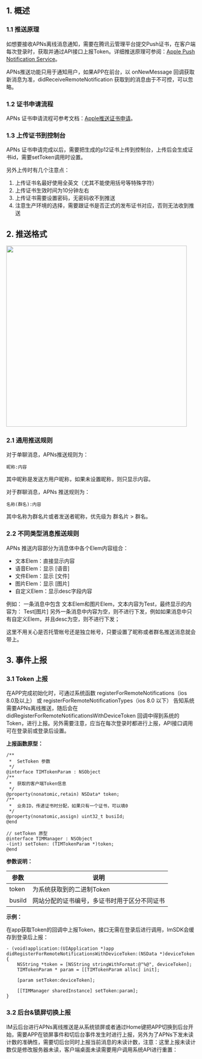 ## 1. 概述 


### 1.1 推送原理

如想要接收APNs离线消息通知，需要在腾讯云管理平台提交Push证书，在客户端每次登录时，获取并通过API接口上报Token。详细推送原理可参阅：[Apple Push Notification Service](https://developer.apple.com/library/ios/documentation/NetworkingInternet/Conceptual/RemoteNotificationsPG/Chapters/ApplePushService.html)。

APNs推送功能只用于通知用户，如果APP在前台，以 onNewMessage 回调获取新消息为准，didReceiveRemoteNotification 获取到的消息由于不可控，可以忽略。

### 1.2 证书申请流程

APNs 证书申请流程可参考文档：[Apple推送证书申请](/doc/product/269/Apple推送证书申请)。

### 1.3 上传证书到控制台

APNs 证书申请完成以后，需要把生成的p12证书上传到控制台，上传后会生成证书id，需要setToken调用时设置。

另外上传时有几个注意点：

1. 上传证书名最好使用全英文（尤其不能使用括号等特殊字符）
2. 上传证书生效时间为10分钟左右
3. 上传证书需要设置密码，无密码收不到推送
4. 注意生产环境的选择，需要跟证书是否正式的发布证书对应，否则无法收到推送


## 2. 推送格式 

<img src="//mccdn.qcloud.com/static/img/719853e769ad57dfaad2077e5815dd68/image.png" width=480 />

### 2.1 通用推送规则

对于单聊消息，APNs推送规则为：

```
昵称:内容
```

其中昵称是发送方用户昵称，如果未设置昵称，则只显示内容。

对于群聊消息，APNs 推送规则为：

```
名称(群名):内容
```

其中名称为群名片或者发送者昵称，优先级为 群名片 > 群名。

### 2.2 不同类型消息推送规则

APNs 推送内容部分为消息体中各个Elem内容组合：

- 文本Elem：直接显示内容
- 语音Elem：显示 [语音]
- 文件Elem：显示 [文件]
- 图片Elem：显示 [图片]
- 自定义Elem：显示desc字段内容

例如：
一条消息中包含 文本Elem和图片Elem，文本内容为Test，最终显示的内容为： Test[图片]
另外一条消息中内容为空，则不进行下发，例如如果消息中只有自定义Elem，并且desc为空，则不进行下发；

这里不用关心是否托管帐号还是独立帐号，只要设置了昵称或者群名推送消息就会带上。 


## 3. 事件上报 

### 3.1 Token 上报

在APP完成初始化时，可通过系统函数 registerForRemoteNotifications（ios 8.0及以上） 或 registerForRemoteNotificationTypes（ios 8.0 以下） 告知系统需要APNs离线推送，随后会在 didRegisterForRemoteNotificationsWithDeviceToken 回调中得到系统的Token，进行上报。另外需要注意，应当在每次登录时都进行上报，API接口调用可在登录前或登录后设置。
 
**上报函数原型：**

```
/**
 *  SetToken 参数
 */
@interface TIMTokenParam : NSObject
/**
 *  获取的客户端Token信息
 */
@property(nonatomic,retain) NSData* token;
/**
 *  业务ID，传递证书时分配，如果只有一个证书，可以填0
 */
@property(nonatomic,assign) uint32_t busiId;
@end

// setToken 原型
@interface TIMManager : NSObject
-(int) setToken: (TIMTokenParam *)token;
@end
```
**参数说明：**

参数 | 说明
---|---
token  | 为系统获取到的二进制Token 
busiId  |  网站分配的证书编号，多证书时用于区分不同证书 

**示例：**
 
在app获取Token的回调中上报Token，接口无需在登录后进行调用，ImSDK会缓存到登录后上报： 

```
- (void)application:(UIApplication *)app didRegisterForRemoteNotificationsWithDeviceToken:(NSData *)deviceToken {
    NSString *token = [NSString stringWithFormat:@"%@", deviceToken];
    TIMTokenParam * param = [[TIMTokenParam alloc] init];
    
    [param setToken:deviceToken];
    
    [[TIMManager sharedInstance] setToken:param];
}
```

### 3.2 后台&锁屏切换上报 

IM云后台进行APNs离线推送是从系统锁屏或者通过Home键把APP切换到后台开始，需要APP在锁屏事件和切后台事件发生时进行上报，另外为了APNs下发未读计数的准确性，需要切后台同时上报当前消息的未读计数，注意：这里上报未读计数仅是修改服务器未读，客户端桌面未读需要用户调用系统API进行重置：
 




